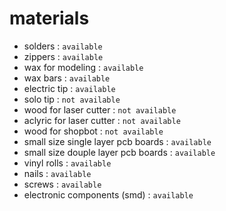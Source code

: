 # materials
- solders : `available`
- zippers : `available`
- wax for modeling : `available`
- wax bars : `available`
- electric tip : `available`
- solo tip : `not available`
- wood for laser cutter : `not available`
- aclyric for laser cutter : `not available`
- wood for shopbot : `not available`
- small size single layer pcb boards : `available`
- small size douple layer pcb boards : `available`
- vinyl rolls : `available`
- nails : `available`
- screws : `available`
- electronic components (smd) : `available`
